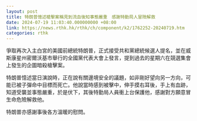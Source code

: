 ```yaml
---
layout: post
title: 特朗普憶述槍擊案稱見到流血後知事態嚴重　感謝特勤局人冒險解救
date: 2024-07-19 11:03:40.000000000 +08:00
link: https://news.rthk.hk/rthk/ch/component/k2/1762252-20240719.htm
categories: rthk
---
```


爭取再次入主白宮的美國前總統特朗普，正式接受共和黨總統候選人提名，並在威斯康星州密爾沃基市舉行的全國黨代表大會上發言，提到過去的星期六在競選集會上發生的企圖暗殺槍擊案。

特朗普憶述當日演說時，正在說有關邊境安全的議題，如非剛好望向另一方向，可能已被子彈命中目標而死亡。他說當時感到被擊中，伸手摸右耳後，手上有血跡，知道受襲並事態嚴重，於是伏下，其後特勤局人員衝上台保護他，感謝對方願意冒生命危險解救他。

特朗普亦感謝事後各方溫暖的慰問。
